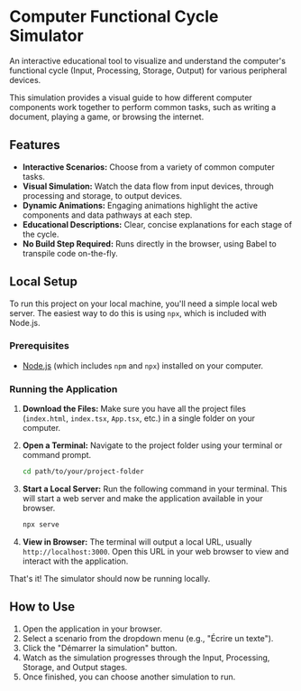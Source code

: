 # Computer Functional Cycle Simulator

An interactive educational tool to visualize and understand the computer's functional cycle (Input, Processing, Storage, Output) for various peripheral devices.

This simulation provides a visual guide to how different computer components work together to perform common tasks, such as writing a document, playing a game, or browsing the internet.

## Features

-   **Interactive Scenarios:** Choose from a variety of common computer tasks.
-   **Visual Simulation:** Watch the data flow from input devices, through processing and storage, to output devices.
-   **Dynamic Animations:** Engaging animations highlight the active components and data pathways at each step.
-   **Educational Descriptions:** Clear, concise explanations for each stage of the cycle.
-   **No Build Step Required:** Runs directly in the browser, using Babel to transpile code on-the-fly.

## Local Setup

To run this project on your local machine, you'll need a simple local web server. The easiest way to do this is using `npx`, which is included with Node.js.

### Prerequisites

-   [Node.js](https://nodejs.org/) (which includes `npm` and `npx`) installed on your computer.

### Running the Application

1.  **Download the Files:** Make sure you have all the project files (`index.html`, `index.tsx`, `App.tsx`, etc.) in a single folder on your computer.

2.  **Open a Terminal:** Navigate to the project folder using your terminal or command prompt.
    ```bash
    cd path/to/your/project-folder
    ```

3.  **Start a Local Server:** Run the following command in your terminal. This will start a web server and make the application available in your browser.
    ```bash
    npx serve
    ```

4.  **View in Browser:** The terminal will output a local URL, usually `http://localhost:3000`. Open this URL in your web browser to view and interact with the application.

That's it! The simulator should now be running locally.

## How to Use

1.  Open the application in your browser.
2.  Select a scenario from the dropdown menu (e.g., "Écrire un texte").
3.  Click the "Démarrer la simulation" button.
4.  Watch as the simulation progresses through the Input, Processing, Storage, and Output stages.
5.  Once finished, you can choose another simulation to run.